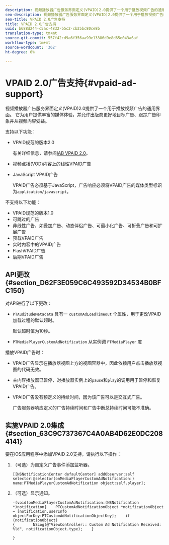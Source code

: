```yaml
---
description: 视频播放器广告服务界面定义(VPAID)2.0提供了一个用于播放视频广告的通用界面。 它为用户提供丰富的媒体体验，并允许出版商更好地目标广告、跟踪广告印象并从视频内容受益。
seo-description: 视频播放器广告服务界面定义(VPAID)2.0提供了一个用于播放视频广告的通用界面。 它为用户提供丰富的媒体体验，并允许出版商更好地目标广告、跟踪广告印象并从视频内容受益。
seo-title: VPAID 2.0广告支持
title: VPAID 2.0广告支持
uuid: b688d244-c5ac-4832-b5c2-cb25bc80ce8b
translation-type: tm+mt
source-git-commit: 557f42cd9a6f356aa99e13386d9e8d65e043a6af
workflow-type: tm+mt
source-wordcount: '362'
ht-degree: 0%

---
```



# VPAID 2.0广告支持{#vpaid-ad-support}

视频播放器广告服务界面定义(VPAID)2.0提供了一个用于播放视频广告的通用界面。 它为用户提供丰富的媒体体验，并允许出版商更好地目标广告、跟踪广告印象并从视频内容受益。

支持以下功能：

* VPAID规范的版本2.0

   有关详细信息，请参阅[IAB VPAID 2.0](https://www.iab.com/wp-content/uploads/2015/06/VPAID_2_0_Final_04-10-2012.pdf)。
* 视频点播(VOD)内容上的线性VPAID广告
* JavaScript VPAID广告

   VPAID广告必须基于JavaScript，广告响应必须将VPAID广告的媒体类型标识为`application/javascript`。

不支持以下功能：

* VPAID规范的版本1.0
* 可跳过的广告
* 非线性广告，如叠加广告、动态伴侣广告、可最小化广告、可折叠广告和可扩展广告
* 预载VPAID广告
* 实时内容中的VPAID广告
* FlashVPAID广告
* 后期VPAID广告

## API更改{#section_D62F3E059C6C493592D34534B0BFC150}

对API进行了以下更改：

* `PTAuditudeMetadata` 具有一 `customAdLoadTimeout` 个属性，用于更改VPAID加载过程的默认超时。

   默认超时值为10秒。

* `PTMediaPlayerCustomAdNotification` 从实例调 `PTMediaPlayer` 度

<!--<a id="section_495700E1C5404A7B85307A4137C740C5"></a>-->

播放VPAID广告时：

* VPAID广告显示在播放器视图上方的视图容器中，因此依赖用户点击播放器视图的代码无效。
* 主内容播放器已暂停，对播放器实例上的`pause`和`play`的调用用于暂停和恢复VPAID广告。

* VPAID广告没有预定义的持续时间，因为该广告可以是交互式广告。

   广告服务器响应定义的广告持续时间和广告中断总持续时间可能不准确。

## 实施VPAID 2.0集成{#section_63C9C737367C4A0AB4D62E0DC2084141}

要在iOS应用程序中添加VPAID 2.0支持，请执行以下操作：

1. （可选）为自定义广告事件添加监听器。

   ```
   [[NSNotificationCenter defaultCenter] addObserver:self selector:@selector(onMediaPlayerCustomAdNotification:) name:PTMediaPlayerCustomAdNotification object:self.player];
   ```

1. （可选）显示通知。

   ```
   -(void)onMediaPlayerCustomAdNotification:(NSNotification *)notification{    PTCustomAdNotificationObject *notificationObject = [notification.userInfo objectForKey:PTCustomAdNotificationObjectKey];    if (notificationObject)    
   {        NSLog(@"ViewController:: Custom Ad Notification Received: %ld", notificationObject.type);    } 
   
   }
   ```
